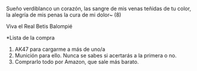 Sueño verdiblanco un corazón,
las sangre de mis venas teñidas de tu color,
la alegría de mis penas
la cura de mi dolor~ (8)

Viva el Real Betis Balompié

*Lista de la compra
1. AK47 para cargarme a más de uno/a
2. Munición para ello. Nunca se sabes si acertarás a la primera o no.
3. Comprarlo todo por Amazon, que sale más barato.
